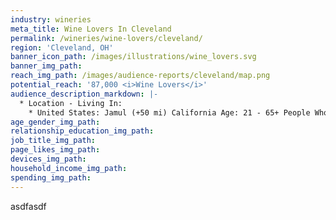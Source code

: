 ```yaml
---
industry: wineries
meta_title: Wine Lovers In Cleveland
permalink: /wineries/wine-lovers/cleveland/
region: 'Cleveland, OH'
banner_icon_path: /images/illustrations/wine_lovers.svg
banner_img_path:
reach_img_path: /images/audience-reports/cleveland/map.png
potential_reach: '87,000 <i>Wine Lovers</i>'
audience_description_markdown: |-
  * Location - Living In:
    * United States: Jamul (+50 mi) California Age: 21 - 65+ People Who Match: Behaviors: Wine And Must Also Match: Interests: Merlot, Wine, Sangiovese, Pinot noir, Food & Wine, Chardonnay, Cabernet Sauvignon, Wine tasting, Riesling, Winery, Wine and food matching, Sparkling wine, Pinot gris, Zinfandel, Red wine, White Zinfandel or Cabernet Franc
age_gender_img_path:
relationship_education_img_path:
job_title_img_path:
page_likes_img_path:
devices_img_path:
household_income_img_path:
spending_img_path:
---
```



asdfasdf